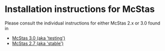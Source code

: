 # Installation instructions for McStas

Please consult the individual instructions for either McStas 2.x
or 3.0 found in 

* [McStas 3.0 (aka 'testing')](../INSTALL-McStas-3.0/README.md)
* [McStas 2.7 (aka 'stable')](../INSTALL-McStas-2.x/README.md)


